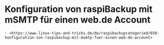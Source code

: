 # Konfiguration von raspiBackup mit mSMTP für einen web.de Account

``` admonish note title="Quelle"
- <https://www.linux-tips-and-tricks.de/de/raspibackupcategoried/650-konfiguration-von-raspibackup-mit-msmtp-fuer-einen-web-de-account>
```

